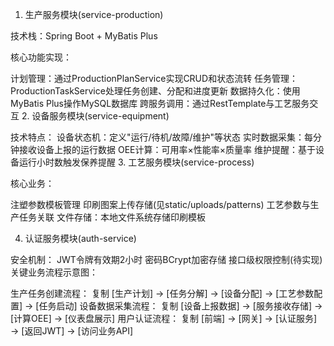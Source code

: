 1. 生产服务模块(service-production)

技术栈：Spring Boot + MyBatis Plus

核心功能实现：

计划管理：通过ProductionPlanService实现CRUD和状态流转
任务管理：ProductionTaskService处理任务创建、分配和进度更新
数据持久化：使用MyBatis Plus操作MySQL数据库
跨服务调用：通过RestTemplate与工艺服务交互
2. 设备服务模块(service-equipment)

技术特点：
设备状态机：定义"运行/待机/故障/维护"等状态
实时数据采集：每分钟接收设备上报的运行数据
OEE计算：可用率×性能率×质量率
维护提醒：基于设备运行小时数触发保养提醒
3. 工艺服务模块(service-process)

核心业务：

注塑参数模板管理
印刷图案上传存储(见static/uploads/patterns)
工艺参数与生产任务关联
文件存储：本地文件系统存储印刷模板

4. 认证服务模块(auth-service)

安全机制：
JWT令牌有效期2小时
密码BCrypt加密存储
接口级权限控制(待实现)
关键业务流程示意图：

生产任务创建流程：
复制
[生产计划] → [任务分解] → [设备分配] → [工艺参数配置] → [任务启动]
设备数据采集流程：
复制
[设备上报数据] → [服务接收存储] → [计算OEE] → [仪表盘展示]
用户认证流程：
复制
[前端] → [网关] → [认证服务] → [返回JWT] → [访问业务API]